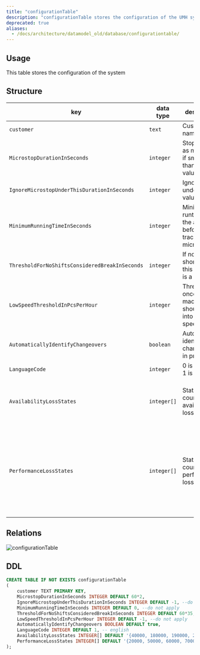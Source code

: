 ```yaml
---
title: "configurationTable"
description: "configurationTable stores the configuration of the UMH system."
deprecated: true
aliases:
  - /docs/architecture/datamodel_old/database/configurationtable/
---
```


## Usage

This table stores the configuration of the system

## Structure

| key                                            | data type   | description                                              | example                                                                                    |
|------------------------------------------------|-------------|----------------------------------------------------------|--------------------------------------------------------------------------------------------|
| `customer`                                     | `text`      | Customer name                                            | factoryinsight                                                                             |
| `MicrostopDurationInSeconds`                   | `integer`   | Stop counts as microstop if smaller than this value      | 120                                                                                        |
| `IgnoreMicrostopUnderThisDurationInSeconds`    | `integer`   | Ignore stops under this value                            | -1                                                                                         |
| `MinimumRunningTimeInSeconds`                  | `integer`   | Minimum runtime of the asset before tracking micro-stops | 0                                                                                          |
| `ThresholdForNoShiftsConsideredBreakInSeconds` | `integer`   | If no shift is shorter than this value, it is a break    | 2100                                                                                       |
| `LowSpeedThresholdInPcsPerHour`                | `integer`   | Threshold once machine should go into low speed state    | -1                                                                                         |
| `AutomaticallyIdentifyChangeovers`             | `boolean`   | Automatically identify changeovers in production         | true                                                                                       |
| `LanguageCode`                                 | `integer`   | 0 is german, 1 is english                                | 1                                                                                          |
| `AvailabilityLossStates`                       | `integer[]` | States to count as availability loss                     | {40000, 180000, 190000, 200000, 210000, 220000}                                            |
| `PerformanceLossStates`                        | `integer[]` | States to count as performance loss                      | {20000, 50000, 60000, 70000, 80000, 90000, 100000, 110000, 120000, 130000, 140000, 150000} |


## Relations

![configurationTable](/images/architecture/datamodel/database/configurationtable.png)

## DDL
```sql
CREATE TABLE IF NOT EXISTS configurationTable
(
    customer TEXT PRIMARY KEY,
    MicrostopDurationInSeconds INTEGER DEFAULT 60*2,
    IgnoreMicrostopUnderThisDurationInSeconds INTEGER DEFAULT -1, --do not apply
    MinimumRunningTimeInSeconds INTEGER DEFAULT 0, --do not apply
    ThresholdForNoShiftsConsideredBreakInSeconds INTEGER DEFAULT 60*35,
    LowSpeedThresholdInPcsPerHour INTEGER DEFAULT -1, --do not apply
    AutomaticallyIdentifyChangeovers BOOLEAN DEFAULT true,
    LanguageCode INTEGER DEFAULT 1, -- english
    AvailabilityLossStates INTEGER[] DEFAULT '{40000, 180000, 190000, 200000, 210000, 220000}',
    PerformanceLossStates INTEGER[] DEFAULT '{20000, 50000, 60000, 70000, 80000, 90000, 100000, 110000, 120000, 130000, 140000, 150000}'
);
```
